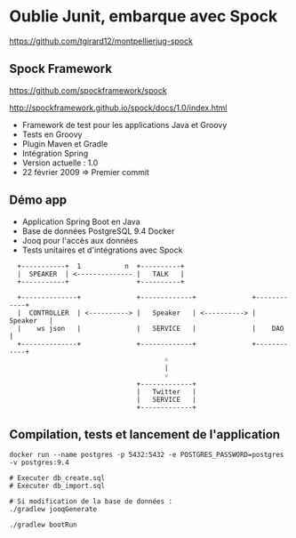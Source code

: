 # Oublie Junit, embarque avec Spock

https://github.com/tgirard12/montpellierjug-spock

## Spock Framework 

https://github.com/spockframework/spock

http://spockframework.github.io/spock/docs/1.0/index.html

- Framework de test pour les applications Java et Groovy
- Tests en Groovy
- Plugin Maven et Gradle
- Intégration Spring
- Version actuelle : 1.0 
- 22 février 2009 => Premier commit


## Démo app

- Application Spring Boot en Java
- Base de données PostgreSQL 9.4 Docker
- Jooq pour l'accès aux données
- Tests unitaires et d'intégrations avec Spock

````
  +-----------+  1           n  +----------+ 
  |  SPEAKER  | <-------------- |   TALK   | 
  +-----------+                 +----------+   
````

````
  +--------------+              +-------------+              +------------+ 
  |  CONTROLLER  | <----------> |   Speaker   | <----------> |  Speaker   | 
  |    ws json   |              |   SERVICE   |              |    DAO     |
  +--------------+              +-------------+              +------------+  
                                       ˄
                                       |
                                       ˅
                                +-------------+
                                |   Twitter   |
                                |   SERVICE   |
                                +-------------+                
````


## Compilation, tests et lancement de l'application

````
docker run --name postgres -p 5432:5432 -e POSTGRES_PASSWORD=postgres -v postgres:9.4

# Executer db_create.sql
# Executer db_import.sql

# Si modification de la base de données :
./gradlew jooqGenerate

./gradlew bootRun
````